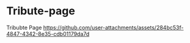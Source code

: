 # Tribute-page
Tribubte Page
https://github.com/user-attachments/assets/284bc53f-4847-4342-8e35-cdb01179da7d

